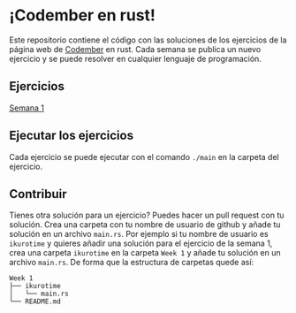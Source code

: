 # ¡Codember en rust!

Este repositorio contiene el código con las soluciones de los ejercicios de la página web de [Codember](https://codember.dev) en rust.
Cada semana se publica un nuevo ejercicio y se puede resolver en cualquier lenguaje de programación.

## Ejercicios

[Semana 1](https://github.com/ikurotime/codember_rust/tree/main/Week%201)

## Ejecutar los ejercicios

Cada ejercicio se puede ejecutar con el comando `./main` en la carpeta del ejercicio.

## Contribuir

Tienes otra solución para un ejercicio? Puedes hacer un pull request con tu solución.
Crea una carpeta con tu nombre de usuario de github y añade tu solución en un archivo `main.rs`.
Por ejemplo si tu nombre de usuario es `ikurotime` y quieres añadir una solución para el ejercicio de la semana 1, crea una carpeta `ikurotime` en la carpeta `Week 1` y añade tu solución en un archivo `main.rs`.
De forma que la estructura de carpetas quede así:

    Week 1
    ├── ikurotime
    │   └── main.rs
    └── README.md
